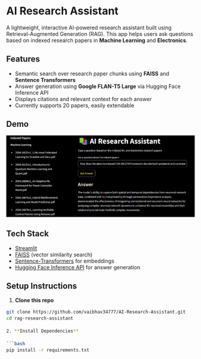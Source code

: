 # AI Research Assistant

A lightweight, interactive AI-powered research assistant built using Retrieval-Augmented Generation (RAG). This app helps users ask questions based on indexed research papers in **Machine Learning** and **Electronics**.

## Features

-  Semantic search over research paper chunks using **FAISS** and **Sentence Transformers**
-  Answer generation using **Google FLAN-T5 Large** via Hugging Face Inference API
-  Displays citations and relevant context for each answer
-  Currently supports 20 papers, easily extendable

## Demo

<img src="assets/demo.png" alt="demo" width="600"/>

##  Tech Stack

- [Streamlit](https://streamlit.io/)
- [FAISS](https://github.com/facebookresearch/faiss) (vector similarity search)
- [Sentence-Transformers](https://www.sbert.net/) for embeddings
- [Hugging Face Inference API](https://huggingface.co/inference-api) for answer generation

## Setup Instructions

1. **Clone this repo**

```bash
git clone https://github.com/vaibhav34777/AI-Research-Assistant.git
cd rag-research-assistant

2. **Install Dependencies**

```bash
pip install -r requirements.txt





